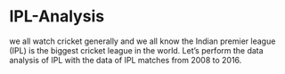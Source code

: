# IPL-Analysis
we all watch cricket generally and we all know the Indian premier league (IPL) is the biggest cricket league in the world. Let’s perform the data analysis of IPL with the data of IPL matches from 2008 to 2016.
